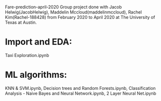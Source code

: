 Fare-prediction-april-2020
Group project done with Jacob Helwig(JacobHelwig), Maddelin Mccloud(maddelinmccloud), Rachel Kim(Rachel-188428) from February 2020 to April 2020 at The University of Texas at Austin.
# Import and EDA:
Taxi Exploration.ipynb
# ML algorithms:
KNN & SVM.ipynb, Decision trees and Random Forests.ipynb, Classification Analysis - Naive Bayes and Neural Network.ipynb, 2 Layer Neural Net.ipynb
